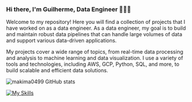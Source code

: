 ### Hi there, I'm Guilherme, Data Engineer 🧑🏻‍💻

Welcome to my repository! Here you will find a collection of projects that I have worked on as a data engineer. As a data engineer, my goal is to build and maintain robust data pipelines that can handle large volumes of data and support various data-driven applications.

My projects cover a wide range of topics, from real-time data processing and analysis to machine learning and data visualization. I use a variety of tools and technologies, including AWS, GCP, Python, SQL, and more, to build scalable and efficient data solutions.

![makima0499 GitHub stats](https://github-readme-stats.vercel.app/api?username=makima0499&show_icons=true&theme=radical&count_private=true)

[![My Skills](https://skillicons.dev/icons?i=python,aws,gcp,azure,docker,kubernetes,ansible,jenkins,linux,postgres,mongodb&perline=6)](https://skillicons.dev)

